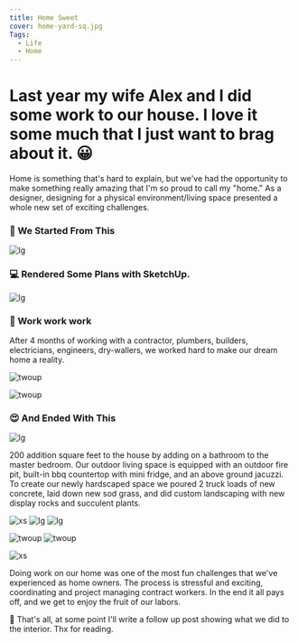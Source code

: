 ```yaml
---
title: Home Sweet
cover: home-yard-sq.jpg
Tags:
  - Life
  - Home
---
```

# Last year my wife Alex and I did some work to our house. I love it some much that I just want to brag about it. 😀

Home is something that's hard to explain, but we've had the opportunity to make something really amazing that I'm so proud to call my "home." As a designer, designing for a physical environment/living space presented a whole new set of exciting challenges.

### 🔨 We Started From This

![lg](/journal/uploads/home-before.jpg)

### 💻 Rendered Some Plans with SketchUp.

![lg](/journal/uploads/home-vid.gif)

### 💪 Work work work

After 4 months of working with a contractor, plumbers, builders, electricians, engineers, dry-wallers, we worked hard to make our dream home a reality.

![twoup](/journal/uploads/home-timelapse.gif)

![twoup](/journal/uploads/home-timelapse-02.gif)



### 😍 And Ended With This

![lg](/journal/uploads/home-yard-sq.jpg)

200 addition square feet to the house by adding on a bathroom to the master bedroom. Our outdoor living space is equipped with an outdoor fire pit, built-in bbq countertop with mini fridge, and an above ground jacuzzi. To create our newly hardscaped space we poured 2 truck loads of new concrete, laid down new sod grass, and did custom landscaping with new display rocks and succulent plants.

![xs](/journal/uploads/home-full.jpg)
![lg](/journal/uploads/home-deck.jpg)
![lg](/journal/uploads/home-firepit.jpg)

![twoup](/journal/uploads/home-kitty.jpg)
![twoup](/journal/uploads/home-puppy.jpg)

![xs](/journal/uploads/home-chairs.jpg)

Doing work on our home was one of the most fun challenges that we've experienced as home owners. The process is stressful and exciting, coordinating and project managing contract workers. In the end it all pays off, and we get to enjoy the fruit of our labors.

🙂 That's all, at some point I'll write a follow up post showing what we did to the interior. Thx for reading.
